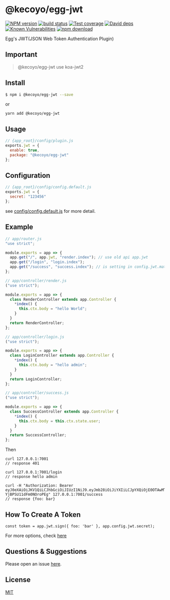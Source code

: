 # @kecoyo/egg-jwt

[![NPM version][npm-image]][npm-url]
[![build status][travis-image]][travis-url]
[![Test coverage][codecov-image]][codecov-url]
[![David deps][david-image]][david-url]
[![Known Vulnerabilities][snyk-image]][snyk-url]
[![npm download][download-image]][download-url]

[npm-image]: https://img.shields.io/npm/v/@kecoyo/egg-jwt.svg?style=flat-square
[npm-url]: https://npmjs.org/package/@kecoyo/egg-jwt
[travis-image]: https://img.shields.io/travis/@kecoyo/egg-jwt.svg?style=flat-square
[travis-url]: https://travis-ci.org/@kecoyo/egg-jwt
[codecov-image]: https://img.shields.io/codecov/c/github/@kecoyo/egg-jwt.svg?style=flat-square
[codecov-url]: https://codecov.io/github/@kecoyo/egg-jwt?branch=master
[david-image]: https://img.shields.io/david/@kecoyo/egg-jwt.svg?style=flat-square
[david-url]: https://david-dm.org/@kecoyo/egg-jwt
[snyk-image]: https://snyk.io/test/npm/@kecoyo/egg-jwt/badge.svg?style=flat-square
[snyk-url]: https://snyk.io/test/npm/@kecoyo/egg-jwt
[download-image]: https://img.shields.io/npm/dm/@kecoyo/egg-jwt.svg?style=flat-square
[download-url]: https://npmjs.org/package/@kecoyo/egg-jwt

Egg's JWT(JSON Web Token Authentication Plugin)

## Important

> @kecoyo/egg-jwt use koa-jwt2

## Install

```bash
$ npm i @kecoyo/egg-jwt --save
```

or

```
yarn add @kecoyo/egg-jwt
```

## Usage

```js
// {app_root}/config/plugin.js
exports.jwt = {
  enable: true,
  package: "@kecoyo/egg-jwt"
};
```

## Configuration

```js
// {app_root}/config/config.default.js
exports.jwt = {
  secret: "123456"
};
```

see [config/config.default.js](config/config.default.js) for more detail.

## Example

```javascript
// app/router.js
"use strict";

module.exports = app => {
  app.get("/", app.jwt, "render.index"); // use old api app.jwt
  app.get("/login", "login.index");
  app.get("/success", "success.index"); // is setting in config.jwt.match
};

// app/controller/render.js
("use strict");

module.exports = app => {
  class RenderController extends app.Controller {
    *index() {
      this.ctx.body = "hello World";
    }
  }
  return RenderController;
};

// app/controller/login.js
("use strict");

module.exports = app => {
  class LoginController extends app.Controller {
    *index() {
      this.ctx.body = "hello admin";
    }
  }
  return LoginController;
};

// app/controller/success.js
("use strict");

module.exports = app => {
  class SuccessController extends app.Controller {
    *index() {
      this.ctx.body = this.ctx.state.user;
    }
  }
  return SuccessController;
};
```

Then

```
curl 127.0.0.1:7001
// response 401

curl 127.0.0.1:7001/login
// response hello admin

curl -H "Authorization: Bearer eyJ0eXAiOiJKV1QiLCJhbGciOiJIUzI1NiJ9.eyJmb28iOiJiYXIiLCJpYXQiOjE0OTAwMTU0MTN9.ehQ38YsRlM8hDpUMKYq1rHt-YjBPSU11dFm0NOroPEg" 127.0.0.1:7001/success
// response {foo: bar}
```

## How To Create A Token

```
const token = app.jwt.sign({ foo: 'bar' }, app.config.jwt.secret);
```

For more options, check [here](https://github.com/auth0/node-jsonwebtoken)

## Questions & Suggestions

Please open an issue [here](https://github.com/eggjs/egg/issues).

## License

[MIT](LICENSE)
